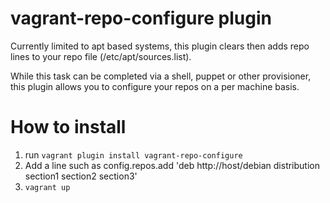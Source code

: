 vagrant-repo-configure plugin
===============================

Currently limited to apt based systems, this plugin clears then adds repo lines to your repo file (/etc/apt/sources.list).

While this task can be completed via a shell, puppet or other provisioner, this plugin allows you to configure your repos on a per machine basis.

# How to install
1. run `vagrant plugin install vagrant-repo-configure`
2. Add a line such as config.repos.add 'deb http://host/debian distribution section1 section2 section3'
3. `vagrant up`
